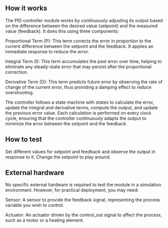 <!---

This file is used to generate your project datasheet. Please fill in the information below and delete any unused
sections.

You can also include images in this folder and reference them in the markdown. Each image must be less than
512 kb in size, and the combined size of all images must be less than 1 MB.
-->

## How it works

The PID controller module works by continuously adjusting its output based on the difference between the desired value (setpoint) and the measured value (feedback). It does this using three components:

Proportional Term (P): This term corrects the error in proportion to the current difference between the setpoint and the feedback. It applies an immediate response to reduce the error.

Integral Term (I): This term accumulates the past error over time, helping to eliminate any steady-state error that may persist after the proportional correction.

Derivative Term (D): This term predicts future error by observing the rate of change of the current error, thus providing a damping effect to reduce overshooting.

The controller follows a state machine with states to calculate the error, update the integral and derivative terms, compute the output, and update the previous error value. Each calculation is performed on every clock cycle, ensuring that the controller continuously adapts the output to minimize the error between the setpoint and the feedback.

## How to test

Set different values for setpoint and feedback and observe the output in response to it. Change the setpoint to play around.

## External hardware

No specific external hardware is required to test the module in a simulation environment. However, for practical deployment, you may need:

Sensor: A sensor to provide the feedback signal, representing the process variable you wish to control.

Actuator: An actuator driven by the control_out signal to affect the process, such as a motor or a heating element.
